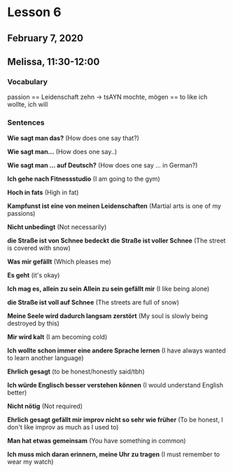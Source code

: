 # Lesson 6
## February 7, 2020
## Melissa, 11:30-12:00

### Vocabulary
passion == Leidenschaft
zehn -> tsAYN
mochte, mögen == to like
ich wollte, ich will

### Sentences

**Wie sagt man das?**
(How does one say that?)

**Wie sagt man...**
(How does one say..)

**Wie sagt man ... auf Deutsch?**
(How does one say ... in German?)

**Ich gehe nach Fitnessstudio**
(I am going to the gym)

**Hoch in fats**
(High in fat)

**Kampfunst ist eine von meinen Leidenschaften**
(Martial arts is one of my passions)

**Nicht unbedingt**
(Not necessarily)

**die Straße ist von Schnee bedeckt**
**die Straße ist voller Schnee**
(The street is covered with snow)

**Was mir gefällt**
(Which pleases me)

**Es geht**
(it's okay)

**Ich mag es, allein zu sein**
**Allein zu sein gefällt mir**
(I like being alone)

**die Straße ist voll auf Schnee**
(The streets are full of snow)

**Meine Seele wird dadurch langsam zerstört**
(My soul is slowly being destroyed by this)

**Mir wird kalt**
(I am becoming cold)

**Ich wollte schon immer eine andere Sprache lernen**
(I have always wanted to learn another language)

**Ehrlich gesagt**
(to be honest/honestly said/tbh)

**Ich würde Englisch besser verstehen können**
(I would understand English better)

**Nicht nötig**
(Not required)

**Ehrlich gesagt gefällt mir improv nicht so sehr wie früher**
(To be honest, I don't like improv as much as I used to)

**Man hat etwas gemeinsam**
(You have something in common)

**Ich muss mich daran erinnern, meine Uhr zu tragen**
(I must remember to wear my watch)
